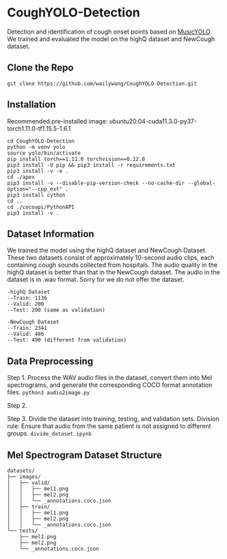 # CoughYOLO-Detection
Detection and identification of cough onset points based on [MusicYOLO](https://github.com/xk-wang/MusicYOLO/tree/main). We trained and evaluated the model on the highQ dataset and NewCough dataset.

## Clone the Repo
`git clone https://github.com/wailywang/CoughYOLO-Detection.git`

## Installation
Recommended pre-installed image: ubuntu20.04-cuda11.3.0-py37-torch1.11.0-tf1.15.5-1.6.1
```
cd CoughYOLO-Detection
python -m venv yolo
source yolo/bin/activate
pip install torch==1.11.0 torchvision==0.12.0
pip3 install -U pip && pip3 install -r requirements.txt
pip3 install -v -e .
cd ./apex
pip3 install -v --disable-pip-version-check --no-cache-dir --global-option="--cpp_ext" .
pip3 install cython
cd ..
cd ./cocoapi/PythonAPI
pip3 install -v .
```
## Dataset Information
We trained the model using the highQ dataset and NewCough Dataset. These two datasets consist of approximately 10-second audio clips, each containing cough sounds collected from hospitals. The audio quality in the highQ dataset is better than that in the NewCough dataset. The audio in the dataset is in .wav format. Sorry for we do not offer the dataset.
```
-highQ Dataset
--Train: 1136
--Valid: 200
--Test: 200 (same as validation)

-NewCough Dataset
--Train: 2341
--Valid: 486
--Test: 490 (different from validation)
```
## Data Preprocessing
Step 1. Process the WAV audio files in the dataset, convert them into Mel spectrograms, and generate the corresponding COCO format annotation files.
`python3 audio2image.py`

Step 2. 

Step 3. Divide the dataset into training, testing, and validation sets.
Division rule: Ensure that audio from the same patient is not assigned to different groups.
`divide_dataset.ipynb`

## Mel Spectrogram Dataset Structure
```
datasets/
├── images/
│   ├── valid/
│   │   ├── mel1.png
│   │   ├── mel2.png
│   │   └── _annotations.coco.json
│   ├── train/
│   │   ├── mel1.png
│   │   ├── mel2.png
│   │   └── _annotations.coco.json
└── tests/
    ├── mel1.png
    ├── mel2.png
    └── _annotations.coco.json
```

